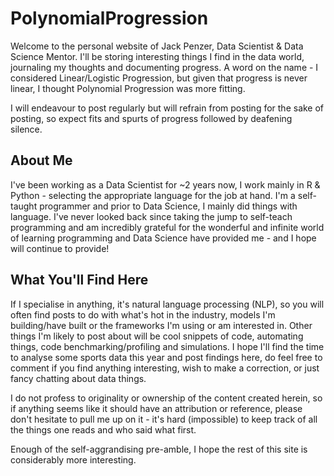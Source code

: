 # PolynomialProgression
Welcome to the personal website of Jack Penzer, Data Scientist & Data Science Mentor. I'll be storing interesting things I find in the data world, journaling my thoughts and documenting progress. A word on the name - I considered Linear/Logistic Progression, but given that progress is never linear, I thought Polynomial Progression was more fitting. 

I will endeavour to post regularly but will refrain from posting for the sake of posting, so expect fits and spurts of progress followed by deafening silence. 

## About Me
I've been working as a Data Scientist for ~2 years now, I work mainly in R & Python - selecting the appropriate language for the job at hand. I'm a self-taught programmer and prior to Data Science, I mainly did things with language. I've never looked back since taking the jump to self-teach programming and am incredibly grateful for the wonderful and infinite world of learning programming and Data Science have provided me - and I hope will continue to provide!

## What You'll Find Here
If I specialise in anything, it's natural language processing (NLP), so you will often find posts to do with what's hot in the industry, models I'm building/have built or the frameworks I'm using or am interested in. Other things I'm likely to post about will be cool snippets of code, automating things, code benchmarking/profiling and simulations. I hope I'll find the time to analyse some sports data this year and post findings here, do feel free to comment if you find anything interesting, wish to make a correction, or just fancy chatting about data things.

I do not profess to originality or ownership of the content created herein, so if anything seems like it should have an attribution or reference, please don't hesitate to pull me up on it - it's hard (impossible) to keep track of all the things one reads and who said what first.

Enough of the self-aggrandising pre-amble, I hope the rest of this site is considerably more interesting.
